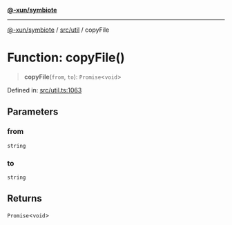 [**@-xun/symbiote**](../../../README.md)

***

[@-xun/symbiote](../../../README.md) / [src/util](../README.md) / copyFile

# Function: copyFile()

> **copyFile**(`from`, `to`): `Promise`\<`void`\>

Defined in: [src/util.ts:1063](https://github.com/Xunnamius/symbiote/blob/25135a1844b8500302680a71b90428852179ec2c/src/util.ts#L1063)

## Parameters

### from

`string`

### to

`string`

## Returns

`Promise`\<`void`\>
